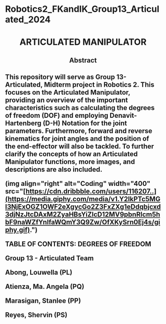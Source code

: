# Robotics2_FKandIK_Group13_Articulated_2024

<h1 align="center">ARTICULATED MANIPULATOR

<h2 align="center"> Abstract 

<h2 align="left">   This repository will serve as Group 13-Articulated, Midterm project in Robotics 2. This focuses on the Articulated Manipulator, providing an overview of the important characteristics such as calculating the degrees of freedom (DOF) and employing Denavit-Hartenberg (D-H) Notation for the joint parameters. Furthermore, forward and reverse kinematics for joint angles and the position of the end-effector will also be tackled. To further clarify the concepts of how an Articulated Manipulator functions, more images, and descriptions are also included. 


(img align="right" alt="Coding" width="400" src="[https://cdn.dribbble.com/users/116207..](https://media.giphy.com/media/v1.Y2lkPTc5MGI3NjExOGZ1OWF2eXgycGo2Z3FxZXg1eDdqbjcxd3djNzJtcDAxM2ZyaHBsYiZlcD12MV9pbnRlcm5hbF9naWZfYnlfaWQmY3Q9Zw/OfXKySrn0Ej4s/giphy.gif).")


TABLE OF CONTENTS:
DEGREES OF FREEDOM










Group 13 - Articulated Team 

Abong, Louwella (PL)

Atienza, Ma. Angela (PQ)

Marasigan, Stanlee (PP)

Reyes, Shervin (PS)
